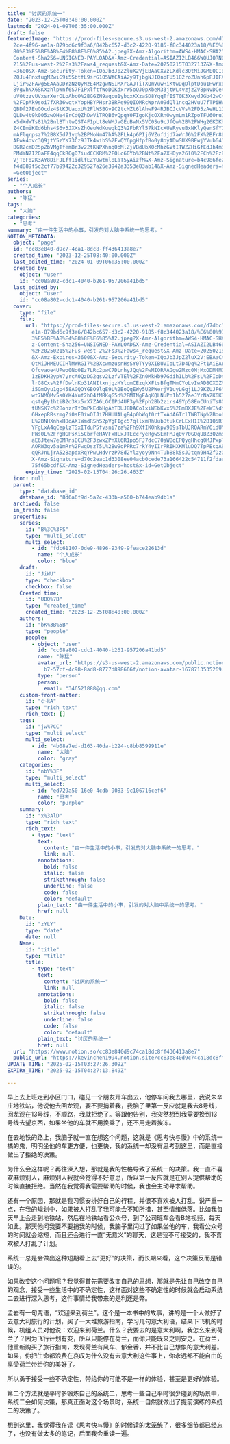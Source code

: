 ```yaml
---
title: "讨厌的系统一"
date: "2023-12-25T08:40:00.000Z"
lastmod: "2024-01-09T06:35:00.000Z"
draft: false
featuredImage: "https://prod-files-secure.s3.us-west-2.amazonaws.com/d7dbc101-8\
  2ce-4f96-ae1a-879bd6c9f3a6/842bc657-d3c2-4220-9185-f8c344023a18/%E6%80%9D%E8%\
  80%83%E5%BF%AB%E4%B8%8E%E6%85%A2.jpeg?X-Amz-Algorithm=AWS4-HMAC-SHA256&X-Amz-\
  Content-Sha256=UNSIGNED-PAYLOAD&X-Amz-Credential=ASIAZI2LB466WQUJORNC%2F20250\
  215%2Fus-west-2%2Fs3%2Faws4_request&X-Amz-Date=20250215T032713Z&X-Amz-Expires\
  =3600&X-Amz-Security-Token=IQoJb3JpZ2luX2VjEBAaCXVzLXdlc3QtMiJGMEQCIEZ7M9fmDa\
  ZQJu4PnxfugMZwiG9i5SbtfL9srG105WfCAiA2y9TjbgNJIQnpFU5182roZUnh6pPJIFAnb5cTK3R\
  Ljir%2FAwg5EAAaDDYzNzQyMzE4MzgwNSIMXrGAJTiTXQmVuwHiKtwDqDlptDou1HwrxqEQtaULc7\
  8VgvhNX6SKXzhlpWnf6S7F1PxlftfWoDOKdxrW5oQJ0pXbeM33jtWL4vzjzZV8pNvDCe4p2JcsIQE\
  uV0tzzvUVxsrXerOLoAbcO%2BGGZN9aqcu1ybqxKXzaSD8YqqTfIST0K3XwydJGb42wC4BU9%2BCi\
  %2FOpAk9soi7fXR36wqtxYopHBYPHsr3BRPe99QIOMRcWprA09dQl1ncq2HVuU7fTPiHWzGgd%2Bq\
  QBDf27EuGOcdz4StKJUaoxU%2FlWSBGv9C2tcMZt6lAhwF94RJBCJcVVs%2FD5zAeHL1DFazJIowB\
  QLDw4t9k005zwOHe4ErCdQZhDwViTRQB6vQpqY0FIgoKjcOXRnOwymLm1RZpoTFU6OruJqYsoyVau\
  x5dXdWTs81%2BnlBTntwQST4F1pLt8eWMJvGEuBwNx5VC0Su9cJfQw%2B%2FWHg26KDKhOY2uNL5J\
  Z4CEmiKEd6bhs4S6v3JXXsZhOeuWdKuwqkQ3%2FbRYl57kNIcXUeRyvuBxNKlyQenSfY1O3WDZEuy\
  mAFlqrpsz7%2B8X5d71yg%2BPMoNm47hA%2FLk4p6PIj6VZufdjd7aWrJ6%2FX%2BFr8LzSLDRFUU\
  AFwk4ovc3Q9jtY5zYs73Cz9JTk4wibS%2FvQY6pgHfpfBo0y8oyADwSUX9BEwjYVub641kelCl8%2\
  BGR2cmD25pZbVMgTfemBr3v22tKNPXhnqObMlZjVBdUbX0cMhzGVtITWZZHiGfEdJh4mSnEOGX1iG\
  PMdYN7I20aFF4qqCkRQgD7iudCCKRM%2FOLc60Yb%2BNt%2Fa2XHDya26l0%2FCh%2FzEWEbKl2Ul\
  VjT8Fo2K3AY8DiFJLff1idlfEZYUwtml8LaT5yAizfM&X-Amz-Signature=b4c986fe2f5348029\
  f4d889f5c2cf77b99422c329527a26e3942a3353e83ab14&X-Amz-SignedHeaders=host&x-id\
  =GetObject"
series:
  - "个人成长"
authors:
  - "陈猛"
tags:
  - "大脑"
categories:
  - "思考"
summary: "由一件生活中的小事，引发的对大脑中系统一的思考。"
NOTION_METADATA:
  object: "page"
  id: "cc83e840-d9c7-4ca1-8dc8-ff436413a8e7"
  created_time: "2023-12-25T08:40:00.000Z"
  last_edited_time: "2024-01-09T06:35:00.000Z"
  created_by:
    object: "user"
    id: "cc08a802-cdc1-4040-b261-957206a41bd5"
  last_edited_by:
    object: "user"
    id: "cc08a802-cdc1-4040-b261-957206a41bd5"
  cover:
    type: "file"
    file:
      url: "https://prod-files-secure.s3.us-west-2.amazonaws.com/d7dbc101-82ce-4f96-a\
        e1a-879bd6c9f3a6/842bc657-d3c2-4220-9185-f8c344023a18/%E6%80%9D%E8%80%8\
        3%E5%BF%AB%E4%B8%8E%E6%85%A2.jpeg?X-Amz-Algorithm=AWS4-HMAC-SHA256&X-Am\
        z-Content-Sha256=UNSIGNED-PAYLOAD&X-Amz-Credential=ASIAZI2LB466UTOIVN27\
        %2F20250215%2Fus-west-2%2Fs3%2Faws4_request&X-Amz-Date=20250215T032626Z\
        &X-Amz-Expires=3600&X-Amz-Security-Token=IQoJb3JpZ2luX2VjEBAaCXVzLXdlc3\
        QtMiJHMEUCIHlMWRGI7%2BXcwmzusnHsSY0TYy0XIBUVIoLt7D4Dq%2Ft1AiEArAPVbhvlu\
        Ofcvaoe4UPwo0No0Ez7LRc2pwC7DLnhyJQq%2FwMIORAAGgw2Mzc0MjMxODM4MDUiDEuasx\
        1zEDKH2ypW7yrcA0QzDG2qsv2LzfvTEl%2FZn0MkHb97Gdih1Lb%2FsL%2FIpDnG40RI4XQ\
        lrG8Cxs%2FfDwlnKo31ANItxnjgzHYlqmCEzqkXFtsBfgTMmCYoLvIwAD8OXOZ%2B1Vqzjp\
        i5GmOyu1gp458AGQOYGBO9lqE9L%2BoQqEWy5U2PWerjV1uyLGgj1LJ9KZUJF6NgI3wmPeV\
        wt7NMQMv5s0YK4Yuf2hO4fMRKqG5d%2BMINgEAqKQLNuPn1h527aeJYrNa2K6KDelG1EhLe\
        qstqBy1htiB2d3Kx5rX7ZA6LGCIPd4UF3y%2Fph2Bb2zirs49Yp58EnCUniTs8077OiFt5a\
        tUNSK7c%2BonzrTfDmPkEdbHgAhTDUJ8DACo1xiWEbKvx5%2BmBXJE%2FeWINdYqhwhXv9U\
        6HxepRRszmgZi0sE0iwOIJi7HHUUALgB4p0bWqf0rtTxAdA6TrlTWBTNp%2BoohyREF%2Bj\
        L%2BNHXnhxH8qAX1WmdRShS2pVgFIgc57qllxmRhUubBtukCrLExH1I%2B1Q5RTsd3uOdwQ\
        YFgLxA4qCeplzTSxITduP5fvsni7za%2Fh9XfIKOhkpv909sTbUJROARmY6idUN3feWEhuL\
        FWs0L%2FrgHGPsKi5CbrfeHAVFxHLxJTEccryeRgwSEmFMJq0v70GOqUBZ3QZm5J34HIUAl\
        aE6Jtew7eOMRnsBCU%2F3zwxZPnXl6R1po5FJ7dcC70sWBqEPQygHhcg0MJPxpTYWpi3dfj\
        AORW3gv5a1mRr%2FwgDszT5L%2Bw9oPPRc7rkY4yIIrPRIHXKMluDQ7TpPEcqA8UtFnIIGc\
        qQRJnLjrA528apdxRqYPwLHdvrzP78d2Ylzyoy9Nn4Tub88k5sJJtqn9H4ZfDz00aSjOSu&\
        X-Amz-Signature=d70c2eac1d3308ee04acb0cede73a166422c54711f2fdaec45c1987\
        75f65bcdf&X-Amz-SignedHeaders=host&x-id=GetObject"
      expiry_time: "2025-02-15T04:26:26.463Z"
  icon: null
  parent:
    type: "database_id"
    database_id: "8d6a6f9d-5a2c-433b-a560-b744eab9db1a"
  archived: false
  in_trash: false
  properties:
    series:
      id: "B%3C%3FS"
      type: "multi_select"
      multi_select:
        - id: "fdc61107-0de9-4896-9349-9feace22613d"
          name: "个人成长"
          color: "blue"
    draft:
      id: "JiWU"
      type: "checkbox"
      checkbox: false
    Created time:
      id: "UBQ%7B"
      type: "created_time"
      created_time: "2023-12-25T08:40:00.000Z"
    authors:
      id: "bK%3B%5B"
      type: "people"
      people:
        - object: "user"
          id: "cc08a802-cdc1-4040-b261-957206a41bd5"
          name: "陈猛"
          avatar_url: "https://s3-us-west-2.amazonaws.com/public.notion-static.com/775523\
            b7-57cf-4c98-8ad8-8777d898666f/notion-avatar-1678713535269.png"
          type: "person"
          person:
            email: "346521888@qq.com"
    custom-front-matter:
      id: "c~kA"
      type: "rich_text"
      rich_text: []
    tags:
      id: "jw%7CC"
      type: "multi_select"
      multi_select:
        - id: "4b08a7ed-d163-40da-b224-c8bb8599911e"
          name: "大脑"
          color: "gray"
    categories:
      id: "nbY%3F"
      type: "multi_select"
      multi_select:
        - id: "ed729a50-16e0-4cdb-9083-9c106716cef6"
          name: "思考"
          color: "purple"
    summary:
      id: "x%3AlD"
      type: "rich_text"
      rich_text:
        - type: "text"
          text:
            content: "由一件生活中的小事，引发的对大脑中系统一的思考。"
            link: null
          annotations:
            bold: false
            italic: false
            strikethrough: false
            underline: false
            code: false
            color: "default"
          plain_text: "由一件生活中的小事，引发的对大脑中系统一的思考。"
          href: null
    Date:
      id: "zYLY"
      type: "date"
      date: null
    Name:
      id: "title"
      type: "title"
      title:
        - type: "text"
          text:
            content: "讨厌的系统一"
            link: null
          annotations:
            bold: false
            italic: false
            strikethrough: false
            underline: false
            code: false
            color: "default"
          plain_text: "讨厌的系统一"
          href: null
  url: "https://www.notion.so/cc83e840d9c74ca18dc8ff436413a8e7"
  public_url: "https://kevinchen1994.notion.site/cc83e840d9c74ca18dc8ff436413a8e7"
UPDATE_TIME: "2025-02-15T03:27:26.309Z"
EXPIRY_TIME: "2025-02-15T04:27:13.849Z"

---
```

<link rel="stylesheet" href="https://cdn.jsdelivr.net/npm/katex@0.16.2/dist/katex.min.css" integrity="sha384-bYdxxUwYipFNohQlHt0bjN/LCpueqWz13HufFEV1SUatKs1cm4L6fFgCi1jT643X" crossorigin="anonymous">


早上去上班走到小区门口，碰见一个朋友开车出去，他停车问我去哪里，我说朱辛庄地铁站，他说他去回龙观，要不要捎着我，我脑子里第一反应就是我去8号线，回龙观在13号线，不顺路，我就拒绝了。等跟他告别，我突然想到我需要换到13号线去望京西，如果坐他的车就不用换乘了，还不用走着挨冻。


在去地铁的路上，我脑子就一直在想这个问题，这就是《思考快与慢》中的系统一搞的鬼，明明坐他的车更方便，也更快，我的系统一却没有思考到这里，而是直接做出了拒绝的决策。


为什么会这样呢？再往深入想，那就是我的性格导致了系统一的决策。我一直不喜欢麻烦别人，麻烦别人我就会觉得不好意思，所以第一反应就是在别人提供帮助的时候直接拒绝。当然在我觉得我需要帮助的时候，我也会主动寻求帮助。


还有一个原因，那就是我习惯安排好自己的行程，并很不喜欢被人打乱。说严重一点，在我的规划中，如果被人打乱了我可能会不知所措，甚至情绪低落。比如我每天早上会走到地铁站，然后在地铁站看公众号，到了公司班车会看B站视频，每天如此。那天他问我要不要捎我的时候，我脑子里闪过了如果坐他的车，我看公众号的时间就会缩短，而且还会进行一直“无意义”的聊天，这是我不可接受的，我不喜欢被人打乱了计划。


系统一总是会做出这种短期看上去“更好”的决策，而长期来看，这个决策反而是错误的。


如果改变这个问题呢？我觉得首先需要改变自己的思想，那就是先让自己改变自己的观念，接受一些生活中的不确定性，这样面对这些不确定性的时候就会启动系统二去进行深入思考，这件事情给我带来的是利还是弊。


孟岩有一句咒语，“欢迎来到荷兰”。这个是一本书中的故事，讲的是一个人做好了去意大利旅行的计划，买了一大堆旅游指南，学习几句意大利语，结果下飞机的时候，机组人员对他说：欢迎来到荷兰。什么？我要去的是意大利啊，我怎么来到荷兰了？因为飞行计划有变，所以只能停在荷兰，而你只能既来之则安之。在荷兰，他重新购买了旅行指南，发现荷兰有风车、郁金香，并不比自己想象的意大利差。如果，你把生命都浪费在哀叹为什么没有去意大利这件事上，你永远都不能自由的享受荷兰带给你的美好了。


所以勇于接受一些不确定性，带给你的可能不是一样的体验，甚至是更好的体验。


第二个方法就是平时多锻炼自己的系统二，思考一些自己平时很少碰到的场景中，系统二会如何决策，那真正面对这个场景时，系统一自然就做出了提前演练的系统二的决策了。


想到这里，我觉得我在读《思考快与慢》的时候读的太笼统了，很多细节都已经忘了，也没有做太多的笔记，后面我会重读一遍。

